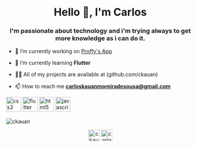 <h1 align="center">Hello 👋, I'm Carlos</h1>
<h3 align="center">I'm passionate about technology and i'm trying always to get more knowledge as i can do it.</h3>

- 🔭 I’m currently working on [Proffy's App](https://github.com/cKauan/Proffy)

- 🌱 I’m currently learning **Flutter**

- 👨‍💻 All of my projects are available at (github.com/ckauan)

- 📫 How to reach me **carloskauanmoreiradesousa@gmail.com**

<p align="left"><img src="https://devicons.github.io/devicon/devicon.git/icons/css3/css3-original-wordmark.svg" alt="css3" width="40" height="40"/> <img src="https://www.vectorlogo.zone/logos/flutterio/flutterio-icon.svg" alt="flutter" width="40" height="40"/> <img src="https://devicons.github.io/devicon/devicon.git/icons/html5/html5-original-wordmark.svg" alt="html5" width="40" height="40"/> <img src="https://devicons.github.io/devicon/devicon.git/icons/javascript/javascript-original.svg" alt="javascript" width="40" height="40"/></p><img align="center" src="https://github-readme-stats.vercel.app/api?username=ckauan&show_icons=true" alt="ckauan" />

<p align="center">
<a href="https://codepen.io/ckauan" target="blank"><img align="center" src="https://cdn.jsdelivr.net/npm/simple-icons@3.0.1/icons/codepen.svg" alt="ckauan" height="30" width="30" /></a>
<a href="https://twitter.com/carlaodamassaa" target="blank"><img align="center" src="https://cdn.jsdelivr.net/npm/simple-icons@3.0.1/icons/twitter.svg" alt="carlaodamassaa" height="30" width="30" /></a>
</p>

